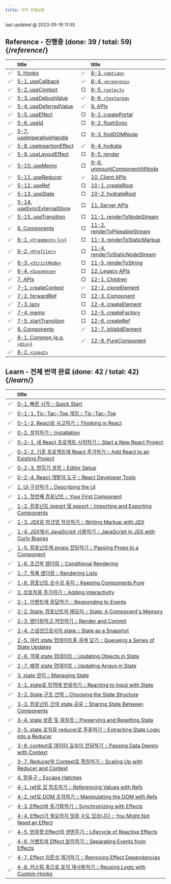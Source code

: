 ```yaml
---
title: 번역 진행상황 
---
```


<Intro>
last updated @ 2023-05-16 11:00
</Intro>

## Reference - 진행중 (done: 39 / total: 59) {/*reference*/}

|     | title                                                                |     | title                                                                                  |
| :-: | :------------------------------------------------------------------- | :-: | :------------------------------------------------------------------------------------- |
|  ✅  | [5. Hooks](/reference/react)                                         |  ✅  | [8-3. `<option>`](/reference/react-dom/components/option)                              |
|  ✅  | [5-1. useCallback](/reference/react/useCallback)                     |  ✅  | [8-4. `<progress>`](/reference/react-dom/components/progress)                          |
|  ✅  | [5-2. useContext](/reference/react/useContext)                       |  ▢  | [8-5. `<select>`](/reference/react-dom/components/select)                              |
|  ✅  | [5-3. useDebugValue](/reference/react/useDebugValue)                 |  ✅  | [8-6. `<textarea>`](/reference/react-dom/components/textarea)                          |
|  ✅  | [5-4. useDeferredValue](/reference/react/useDeferredValue)           |  ✅  | [9. APIs](/reference/react-dom)                                                        |
|  ✅  | [5-5. useEffect](/reference/react/useEffect)                         |  ▢  | [9-1. createPortal](/reference/react-dom/createPortal)                                 |
|  ✅  | [5-6. useId](/reference/react/useId)                                 |  ▢  | [9-2. flushSync](/reference/react-dom/flushSync)                                       |
|  ✅  | [5-7. useImperativeHandle](/reference/react/useImperativeHandle)     |  ▢  | [9-3. findDOMNode](/reference/react-dom/findDOMNode)                                   |
|  ✅  | [5-8. useInsertionEffect](/reference/react/useInsertionEffect)       |  ✅  | [9-4. hydrate](/reference/react-dom/hydrate)                                           |
|  ✅  | [5-9. useLayoutEffect](/reference/react/useLayoutEffect)             |  ▢  | [9-5. render](/reference/react-dom/render)                                             |
|  ✅  | [5-10. useMemo](/reference/react/useMemo)                            |  ▢  | [9-6. unmountComponentAtNode](/reference/react-dom/unmountComponentAtNode)             |
|  ✅  | [5-11. useReducer](/reference/react/useReducer)                      |  ✅  | [10. Client APIs](/reference/react-dom/client)                                         |
|  ✅  | [5-12. useRef](/reference/react/useRef)                              |  ▢  | [10-1. createRoot](/reference/react-dom/client/createRoot)                             |
|  ✅  | [5-13. useState](/reference/react/useState)                          |  ▢  | [10-2. hydrateRoot](/reference/react-dom/client/hydrateRoot)                           |
|  ✅  | [5-14. useSyncExternalStore](/reference/react/useSyncExternalStore)  |  ▢  | [11. Server APIs](/reference/react-dom/server)                                         |
|  ✅  | [5-15. useTransition](/reference/react/useTransition)                |  ▢  | [11-1. renderToNodeStream](/reference/react-dom/server/renderToNodeStream)             |
|  ✅  | [6. Components](/reference/react/components)                         |  ▢  | [11-2. renderToPipeableStream](/reference/react-dom/server/renderToPipeableStream)     |
|  ✅  | [6-1. `<Fragment>` (`<>`)](/reference/react/Fragment)                |  ▢  | [11-3. renderToStaticMarkup](/reference/react-dom/server/renderToStaticMarkup)         |
|  ✅  | [6-2. `<Profiler>`](/reference/react/Profiler)                       |  ▢  | [11-4. renderToStaticNodeStream](/reference/react-dom/server/renderToStaticNodeStream) |
|  ✅  | [6-3. `<StrictMode>`](/reference/react/StrictMode)                   |  ▢  | [11-5. renderToString](/reference/react-dom/server/renderToString)                     |
|  ✅  | [6-4. `<Suspense>`](/reference/react/Suspense)                       |  ▢  | [12. Legacy APIs](/reference/react/legacy)                                             |
|  ✅  | [7. APIs](/reference/react/apis)                                     |  ▢  | [12-1. Children](/reference/react/Children)                                            |
|  ✅  | [7-1. createContext](/reference/react/createContext)                 |  ✅  | [12-2. cloneElement](/reference/react/cloneElement)                                    |
|  ✅  | [7-2. forwardRef](/reference/react/forwardRef)                       |  ▢  | [12-3. Component](/reference/react/Component)                                          |
|  ✅  | [7-3. lazy](/reference/react/lazy)                                   |  ▢  | [12-4. createElement](/reference/react/createElement)                                  |
|  ✅  | [7-4. memo](/reference/react/memo)                                   |  ▢  | [12-5. createFactory](/reference/react/createFactory)                                  |
|  ✅  | [7-5. startTransition](/reference/react/startTransition)             |  ▢  | [12-6. createRef](/reference/react/createRef)                                          |
|  ✅  | [8. Components](/reference/react-dom/components)                     |  ✅  | [12-7. isValidElement](/reference/react/isValidElement)                                |
|  ✅  | [8-1. Common (e.g. `<div>`)](/reference/react-dom/components/common) |  ✅  | [12-8. PureComponent](/reference/react/PureComponent)                                  |
|  ✅  | [8-2. `<input>`](/reference/react-dom/components/input)              |     |                                                                                        |

## Learn - 전체 번역 완료 (done: 42 / total: 42) {/*learn*/}

|     | title                                                                                                                       |
| :-: | :-------------------------------------------------------------------------------------------------------------------------- |
|  ✅  | [0-1. 빠른 시작 :: Quick Start](/learn)                                                                                     |
|  ✅  | [0-1-1. Tic-Tac-Toe 게임 :: Tic-Tac-Toe](/learn/tutorial-tic-tac-toe)                                                       |
|  ✅  | [0-1-2. React로 사고하기 :: Thinking in React](/learn/thinking-in-react)                                                    |
|  ✅  | [0-2. 설치하기 :: Installation](/learn/installation)                                                                        |
|  ✅  | [0-2-1. 새 React 프로젝트 시작하기 :: Start a New React Project](/learn/start-a-new-react-project)                          |
|  ✅  | [0-2-2. 기존 프로젝트에 React 추가하기 :: Add React to an Existing Project](/learn/add-react-to-an-existing-project)        |
|  ✅  | [0-2-3. 편집기 설정 :: Editor Setup](/learn/editor-setup)                                                                   |
|  ✅  | [0-2-4. React 개발자 도구 :: React Developer Tools](/learn/react-developer-tools)                                           |
|  ✅  | [1. UI 구성하기 :: Describing the UI](/learn/describing-the-ui)                                                             |
|  ✅  | [1-1. 첫번째 컴포넌트 :: Your First Component](/learn/your-first-component)                                                 |
|  ✅  | [1-2. 컴포넌트 import 및 export :: Importing and Exporting Components](/learn/importing-and-exporting-components)           |
|  ✅  | [1-3. JSX로 마크업 작성하기 :: Writing Markup with JSX](/learn/writing-markup-with-jsx)                                     |
|  ✅  | [1-4. JSX에서 JavaScript 사용하기 :: JavaScript in JSX with Curly Braces](/learn/javascript-in-jsx-with-curly-braces)       |
|  ✅  | [1-5. 컴포넌트에 props 전달하기 :: Passing Props to a Component](/learn/passing-props-to-a-component)                       |
|  ✅  | [1-6. 조건부 렌더링 :: Conditional Rendering](/learn/conditional-rendering)                                                 |
|  ✅  | [1-7. 목록 렌더링 :: Rendering Lists](/learn/rendering-lists)                                                               |
|  ✅  | [1-8. 컴포넌트 순수성 유지 :: Keeping Components Pure](/learn/keeping-components-pure)                                      |
|  ✅  | [2. 상호작용 추가하기 :: Adding Interactivity](/learn/adding-interactivity)                                                 |
|  ✅  | [2-1. 이벤트에 응답하기 :: Responding to Events](/learn/responding-to-events)                                               |
|  ✅  | [2-2. State: 컴포넌트의 메모리 :: State: A Component's Memory](/learn/state-a-components-memory)                            |
|  ✅  | [2-3. 렌더링하고 커밋하기 :: Render and Commit](/learn/render-and-commit)                                                   |
|  ✅  | [2-4. 스냅샷으로서의 state :: State as a Snapshot](/learn/state-as-a-snapshot)                                              |
|  ✅  | [2-5. 여러 state 업데이트를 큐에 담기 :: Queueing a Series of State Updates](/learn/queueing-a-series-of-state-updates)     |
|  ✅  | [2-6. 객체 state 업데이트 :: Updating Objects in State](/learn/updating-objects-in-state)                                   |
|  ✅  | [2-7. 배열 state 업데이트 :: Updating Arrays in State](/learn/updating-arrays-in-state)                                     |
|  ✅  | [3. state 관리 :: Managing State](/learn/managing-state)                                                                    |
|  ✅  | [3-1. state로 입력에 반응하기 :: Reacting to Input with State](/learn/reacting-to-input-with-state)                         |
|  ✅  | [3-2. State 구조 선택 :: Choosing the State Structure](/learn/choosing-the-state-structure)                                 |
|  ✅  | [3-3. 컴포넌트 간의 state 공유 :: Sharing State Between Components](/learn/sharing-state-between-components)                |
|  ✅  | [3-4. state 보존 및 재설정 :: Preserving and Resetting State](/learn/preserving-and-resetting-state)                        |
|  ✅  | [3-5. state 로직을 reducer로 추출하기 :: Extracting State Logic into a Reducer](/learextracting-state-logic-into-a-reducer) |
|  ✅  | [3-6. context로 데이터 깊숙이 전달하기 :: Passing Data Deeply with Context](/learn/passing-data-deeply-with-context)        |
|  ✅  | [3-7. Reducer와 Context로 확장하기 :: Scaling Up with Reducer and Context](/learn/scaling-up-with-reducer-and-context)      |
|  ✅  | [4. 탈출구 :: Escape Hatches](/learn/escape-hatches)                                                                        |
|  ✅  | [4-1. ref로 값 참조하기 :: Referencing Values with Refs](/learn/referencing-values-with-refs)                               |
|  ✅  | [4-2. ref로 DOM 조작하기 :: Manipulating the DOM with Refs ](/learn/manipulating-the-dom-with-refs)                         |
|  ✅  | [4-3. Effect와 동기화하기 :: Synchronizing with Effects](/learn/synchronizing-with-effects)                                 |
|  ✅  | [4-4. Effect가 필요하지 않을 수도 있습니다 :: You Might Not Need an Effect](/learn/you-might-not-need-an-effect)            |
|  ✅  | [4-5. 반응형 Effect의 생명주기 :: Lifecycle of Reactive Effects](/learn/lifecycle-of-reactive-effects)                      |
|  ✅  | [4-6. 이벤트와 Effect 분리하기 :: Separating Events from Effects](/learn/separating-events-from-effects)                    |
|  ✅  | [4-7. Effect 의존성 제거하기 :: Removing Effect Dependencies](/learn/removing-effect-dependencies)                          |
|  ✅  | [4-8. 커스텀 훅으로 로직 재사용하기 :: Reusing Logic with Custom Hooks](/learn/reusing-logic-with-custom-hooks)             |
